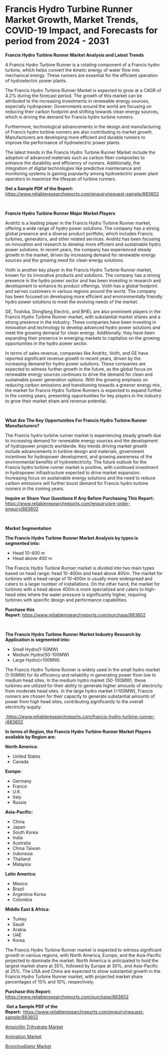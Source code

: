 <p><h1>Francis Hydro Turbine Runner Market Growth, Market Trends, COVID-19 Impact, and Forecasts for period from 2024 - 2031</h1></p><p><strong>Francis Hydro Turbine Runner Market Analysis and Latest Trends</strong></p>
<p><p>A Francis Hydro Turbine Runner is a rotating component of a Francis hydro turbine, which helps convert the kinetic energy of water flow into mechanical energy. These runners are essential for the efficient operation of hydroelectric power plants.</p><p>The Francis Hydro Turbine Runner Market is expected to grow at a CAGR of 4.2% during the forecast period. The growth of this market can be attributed to the increasing investments in renewable energy sources, especially hydropower. Governments around the world are focusing on reducing their carbon footprint and shifting towards clean energy sources, which is driving the demand for Francis hydro turbine runners.</p><p>Furthermore, technological advancements in the design and manufacturing of Francis hydro turbine runners are also contributing to market growth. Manufacturers are developing more efficient and durable runners to improve the performance of hydroelectric power plants.</p><p>The latest trends in the Francis Hydro Turbine Runner Market include the adoption of advanced materials such as carbon fiber composites to enhance the durability and efficiency of runners. Additionally, the integration of digital technologies like predictive maintenance and monitoring systems is gaining popularity among hydroelectric power plant operators to maximize the lifespan of turbine runners.</p></p>
<p><strong>Get a Sample PDF of the Report:&nbsp;</strong> <a href="https://www.reliableresearchreports.com/enquiry/request-sample/883602">https://www.reliableresearchreports.com/enquiry/request-sample/883602</a></p>
<p>&nbsp;</p>
<p><strong>Francis Hydro Turbine Runner Major Market Players</strong></p>
<p><p>Andritz is a leading player in the Francis Hydro Turbine Runner market, offering a wide range of hydro power solutions. The company has a strong global presence and a diverse product portfolio, which includes Francis turbines, generators, and other related services. Andritz has been focusing on innovation and research to develop more efficient and sustainable hydro power solutions. In recent years, the company has experienced steady growth in the market, driven by increasing demand for renewable energy sources and the growing need for clean energy solutions.</p><p>Voith is another key player in the Francis Hydro Turbine Runner market, known for its innovative products and solutions. The company has a strong presence in the hydro power sector and has been investing in research and development to enhance its product offerings. Voith has a global footprint and serves customers in various regions around the world. The company has been focused on developing more efficient and environmentally friendly hydro power solutions to meet the evolving needs of the market.</p><p>GE, Toshiba, Dongfang Electric, and BHEL are also prominent players in the Francis Hydro Turbine Runner market, with substantial market shares and a strong presence in the industry. These companies have been investing in innovation and technology to develop advanced hydro power solutions and meet the growing demand for clean energy. Additionally, they have been expanding their presence in emerging markets to capitalize on the growing opportunities in the hydro power sector.</p><p>In terms of sales revenue, companies like Andritz, Voith, and GE have reported significant revenue growth in recent years, driven by the increasing demand for hydro power solutions. These companies are expected to witness further growth in the future, as the global focus on renewable energy sources continues to drive the demand for clean and sustainable power generation options. With the growing emphasis on reducing carbon emissions and transitioning towards a greener energy mix, the market for Francis Hydro Turbine Runners is expected to expand further in the coming years, presenting opportunities for key players in the industry to grow their market share and revenue potential.</p></p>
<p>&nbsp;</p>
<p><strong>What Are The Key Opportunities For Francis Hydro Turbine Runner Manufacturers?</strong></p>
<p><p>The Francis hydro turbine runner market is experiencing steady growth due to increasing demand for renewable energy sources and the development of hydropower projects worldwide. Key trends driving market growth include advancements in turbine design and materials, government incentives for hydropower development, and growing awareness of the environmental benefits of hydroelectricity. The future outlook for the Francis hydro turbine runner market is positive, with continued investment in hydropower infrastructure expected to drive market expansion. Increasing focus on sustainable energy solutions and the need to reduce carbon emissions will further boost demand for Francis hydro turbine runners in the coming years.</p></p>
<p><strong>Inquire or Share Your Questions If Any Before Purchasing This Report:</strong> <a href="https://www.reliableresearchreports.com/enquiry/pre-order-enquiry/883602">https://www.reliableresearchreports.com/enquiry/pre-order-enquiry/883602</a></p>
<p>&nbsp;</p>
<p><strong>Market Segmentation</strong></p>
<p><strong>The Francis Hydro Turbine Runner Market Analysis by types is segmented into:</strong></p>
<p><ul><li>Head 10-400 m</li><li>Head above 400 m</li></ul></p>
<p><p>The Francis Hydro Turbine Runner market is divided into two main types based on head range: head 10-400m and head above 400m. The market for turbines with a head range of 10-400m is usually more widespread and caters to a larger number of installations. On the other hand, the market for turbines with a head above 400m is more specialized and caters to high-head sites where the water pressure is significantly higher, requiring turbines with specific design and performance capabilities.</p></p>
<p><strong>Purchase this Report:&nbsp;</strong><a href="https://www.reliableresearchreports.com/purchase/883602">https://www.reliableresearchreports.com/purchase/883602</a></p>
<p>&nbsp;</p>
<p><strong>The Francis Hydro Turbine Runner Market Industry Research by Application is segmented into:</strong></p>
<p><ul><li>Small Hydro(1-50MW)</li><li>Medium Hydro(50-100MW)</li><li>Large Hydro(>100MW)</li></ul></p>
<p><p>The Francis Hydro Turbine Runner is widely used in the small hydro market (1-50MW) for its efficiency and reliability in generating power from low to medium head sites. In the medium hydro market (50-100MW), these turbines are utilized for their ability to generate higher amounts of electricity from moderate head sites. In the large hydro market (>100MW), Francis runners are chosen for their capacity to generate substantial amounts of power from high head sites, contributing significantly to the overall electricity supply.</p></p>
<p><a href="https://www.reliableresearchreports.com/francis-hydro-turbine-runner-r883602">&nbsp;https://www.reliableresearchreports.com/francis-hydro-turbine-runner-r883602</a></p>
<p><strong>In terms of Region, the Francis Hydro Turbine Runner Market Players available by Region are:</strong></p>
<p>
    <p> <strong> North America: </strong>
        <ul>
            <li>United States</li>
            <li>Canada</li>
        </ul>
        </p> 
    <p> <strong> Europe: </strong>
        <ul>
            <li>Germany</li>
            <li>France</li>
            <li>U.K.</li>
            <li>Italy</li>
            <li>Russia</li>
        </ul>
        </p> 
    <p> <strong> Asia-Pacific: </strong>
        <ul>
            <li>China</li>
            <li>Japan</li>
            <li>South Korea</li>
            <li>India</li>
            <li>Australia</li>
            <li>China Taiwan</li>
            <li>Indonesia</li>
            <li>Thailand</li>
            <li>Malaysia</li>
        </ul>
        </p> 
    <p> <strong> Latin America: </strong>
        <ul>
            <li>Mexico</li>
            <li>Brazil</li>
            <li>Argentina Korea</li>
            <li>Colombia</li>
        </ul>
        </p> 
    <p> <strong> Middle East & Africa: </strong>
        <ul>
            <li>Turkey</li>
            <li>Saudi</li>
            <li>Arabia</li>
            <li>UAE</li>
            <li>Korea</li>
        </ul>
    </p>
    </p>
<p><p>The Francis Hydro Turbine Runner market is expected to witness significant growth in various regions, with North America, Europe, and the Asia-Pacific projected to dominate the market. North America is anticipated to hold the largest market share at 35%, followed by Europe at 30%, and Asia-Pacific at 25%. The USA and China are expected to show substantial growth in the Francis Hydro Turbine Runner market, with projected market share percentages of 15% and 10%, respectively.</p></p>
<p><strong>Purchase this Report: </strong><a href="https://www.reliableresearchreports.com/purchase/883602">https://www.reliableresearchreports.com/purchase/883602</a></p>
<p>&nbsp;<strong>Get a Sample PDF of the Report:&nbsp;&nbsp;</strong><a href="https://www.reliableresearchreports.com/enquiry/request-sample/883602">https://www.reliableresearchreports.com/enquiry/request-sample/883602</a></p>
<p><strong></strong></p>
<p><p><a href="https://faithful-glue-af3.notion.site/Ampicillin-Trihydrate-Market-Insight-Market-Trends-Growth-Forecasted-from-2024-TO-2031-75f2e0c12619407593269dad19bb1e59">Ampicillin Trihydrate Market</a></p><p><a href="https://summer-dogwood-3e9.notion.site/Animation-Market-Exploring-Market-Share-Market-Trends-and-Future-Growth-bf3b4a5590904d83b35a67420d515538">Animation Market</a></p><p><a href="https://chivalrous-flock-a86.notion.site/Bronchodilator-Market-Exploring-Market-Share-Market-Trends-and-Future-Growth-2477ad09769748d5ac0aa26375aa4880">Bronchodilator Market</a></p></p>